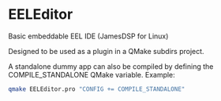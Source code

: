 # EELEditor
Basic embeddable EEL IDE (JamesDSP for Linux)

Designed to be used as a plugin in a QMake subdirs project.

A standalone dummy app can also be compiled by defining the COMPILE_STANDALONE QMake variable.
Example:
```bash
qmake EELEditor.pro "CONFIG += COMPILE_STANDALONE"
```
